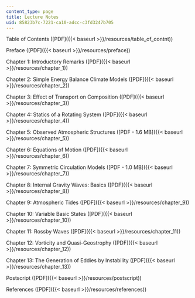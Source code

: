 ```yaml
---
content_type: page
title: Lecture Notes
uid: 85823b7c-7221-ca10-adcc-c3fd3247b705
---
```


Table of Contents ([PDF]({{< baseurl >}}/resources/table_of_contnt))

Preface ([PDF]({{< baseurl >}}/resources/preface))

Chapter 1: Introductory Remarks ([PDF]({{< baseurl >}}/resources/chapter_1))

Chapter 2: Simple Energy Balance Climate Models ([PDF]({{< baseurl >}}/resources/chapter_2))

Chapter 3: Effect of Transport on Composition ([PDF]({{< baseurl >}}/resources/chapter_3))

Chapter 4: Statics of a Rotating System ([PDF]({{< baseurl >}}/resources/chapter_4))

Chapter 5: Observed Atmospheric Structures ([PDF - 1.6 MB]({{< baseurl >}}/resources/chapter_5))

Chapter 6: Equations of Motion ([PDF]({{< baseurl >}}/resources/chapter_6))

Chapter 7: Symmetric Circulation Models ([PDF - 1.0 MB]({{< baseurl >}}/resources/chapter_7))

Chapter 8: Internal Gravity Waves: Basics ([PDF]({{< baseurl >}}/resources/chapter_8))

Chapter 9: Atmospheric Tides ([PDF]({{< baseurl >}}/resources/chapter_9))

Chapter 10: Variable Basic States ([PDF]({{< baseurl >}}/resources/chapter_10))

Chapter 11: Rossby Waves ([PDF]({{< baseurl >}}/resources/chapter_11))

Chapter 12: Vorticity and Quasi-Geostrophy ([PDF]({{< baseurl >}}/resources/chapter_12))

Chapter 13: The Generation of Eddies by Instability ([PDF]({{< baseurl >}}/resources/chapter_13))

Postscript ([PDF]({{< baseurl >}}/resources/postscript))

References ([PDF]({{< baseurl >}}/resources/references))